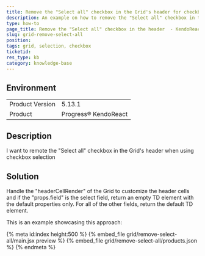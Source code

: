 ```yaml
---
title: Remove the "Select all" checkbox in the Grid's header for checkbox selection
description: An example on how to remove the "Select all" checkbox in the header
type: how-to
page_title: Remove the "Select all" checkbox in the header  - KendoReact Grid
slug: grid-remove-select-all
position:
tags: grid, selection, checkbox
ticketid: 
res_type: kb
category: knowledge-base
---
```


## Environment
<table>
	<tbody>
		<tr>
			<td>Product Version</td>
			<td>5.13.1</td>
		</tr>
		<tr>
			<td>Product</td>
			<td>Progress® KendoReact</td>
		</tr>
	</tbody>
</table>
 
## Description
I want to remote the "Select all" checkbox in the Grid's header when using checkbox selection

## Solution
Handle the "headerCellRender" of the Grid to customize the header cells and if the "props.field" is the select field, return an empty TD element with the default properties only. For all of the other fields, return the default TD element.

This is an example showcasing this approach:

{% meta id:index height:500 %}
{% embed_file grid/remove-select-all/main.jsx preview %}
{% embed_file grid/remove-select-all/products.json %}
{% endmeta %}